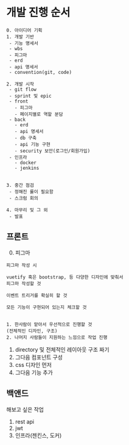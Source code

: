 # 개발 진행 순서
```
0. 아이디어 기획
1. 개발 기반
 - 기능 명세서
 - wbs
 - 피그마
 - erd
 - api 명세서
 - convention(git, code)

2. 개발 시작
 - git flow
 - sprint 및 epic
 - front
   - 피그마
   - 페이지별로 역할 분담
 - back
   - erd
   - api 명세서
   - db 구축
   - api 기능 구현
   - security 보안(로그인/회원가입)
 - 인프라
   - docker
   - jenkins


3. 중간 점검
 - 정해진 룰이 필요함
 - 스크럼 회의

4. 마무리 및 그 외
 - 발표
```

## 프론트
0. 피그마
```
피그마 작성 시

vuetify 혹은 bootstrap, 등 다양한 디자인에 맞춰서
피그마 작성할 것

이벤트 트리거를 확실히 할 것

모든 기능이 구현되어 있는지 체크할 것


1. 한사람이 맡아서 우선적으로 진행할 것
(전체적인 디자인, 구조)
2. 나머지 사람들이 지원하는 느낌으로 작업 진행
```
1. directory 및 전체적인 레이아웃 구조 짜기
2. 그다음 컴포넌트 구성
3. css 디자인 먼저
4. 그다음 기능 추가


## 백앤드
해보고 싶은 작업
1. rest api
2. jwt
3. 인프라(젠킨스, 도커)
